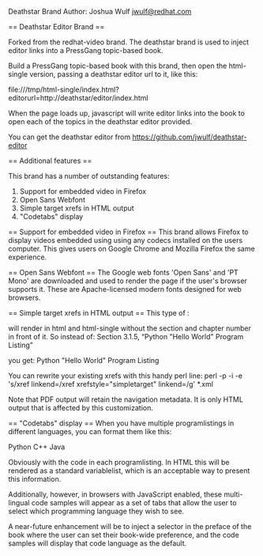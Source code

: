 Deathstar Brand
Author: Joshua Wulf <jwulf@redhat.com>

== Deathstar Editor Brand ==

Forked from the redhat-video brand. The deathstar brand is used to inject editor links into a PressGang topic-based book.

Build a PressGang topic-based book with this brand, then open the html-single version, passing a deathstar editor url to it, like this:

file:///tmp/html-single/index.html?editorurl=http://deathstar/editor/index.html

When the page loads up, javascript will write editor links into the book to open each of the topics in the deathstar editor provided.

You can get the deathstar editor from https://github.com/jwulf/deathstar-editor

== Additional features ==

This brand has a number of outstanding features:

1. Support for embedded video in Firefox
2. Open Sans Webfont
3. Simple target xrefs in HTML output
4. "Codetabs" display

== Support for embedded video in Firefox ==
This brand allows Firefox to display videos embedded using <videoobject> using any codecs installed on the users computer. 
This gives users on Google Chrome and Mozilla Firefox the same experience.

== Open Sans Webfont ==
The Google web fonts 'Open Sans' and 'PT Mono' are downloaded and used to render the page if the user's browser supports it.
These are Apache-licensed modern fonts designed for web browsers.

== Simple target xrefs in HTML output ==
This type of <xref>:
  <xref xrefstyle="simpletarget" linkend="some id..."/> 

will render in html and html-single without the section and chapter number in front of it. So instead of:
  Section 3.1.5, “Python "Hello World" Program Listing”

you get:
  Python "Hello World" Program Listing

You can rewrite your existing xrefs with this handy perl line:
  perl -p -i -e 's/xref linkend=/xref xrefstyle="simpletarget" linkend=/g' *.xml

Note that PDF output will retain the navigation metadata. It is only HTML output that is affected by this customization.

== "Codetabs" display ==
When you have multiple programlistings in different languages, you can format them like this:

  <variablelist role="codetabs">
  <varlistentry>
<!-- Other language terms: C#/.NET, Ruby, JavaScript, Node.js, HTML -->
    <term>Python</term>
    <listitem>
      <programlisting language="Python">      </programlisting>
    </listitem>
  </varlistentry>
  <varlistentry>
    <term>C++</term>
    <listitem>
      <programlisting language="C++">      </programlisting>
    </listitem>
  </varlistentry>
  <varlistentry>
    <term>Java</term>
    <listitem>
      <programlisting language="Java">      </programlisting>
    </listitem>
  </varlistentry>
</variablelist>

Obviously with the code in each programlisting. In HTML this will be rendered as a standard variablelist, 
which is an acceptable way to present this information.

Additionally, however, in browsers with JavaScript enabled, these multi-lingual code samples will appear
as a set of tabs that allow the user to select which programming language they wish to see.

A near-future enhancement will be to inject a selector in the preface of the book where the 
user can set their book-wide preference, and the code samples will display that code language as the default.

